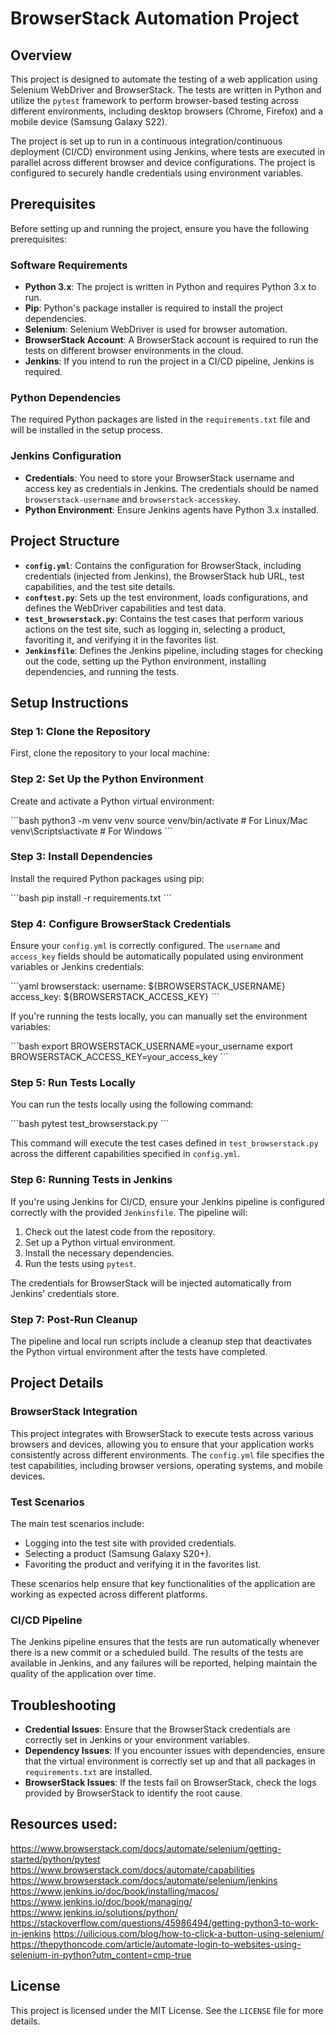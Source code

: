 
# BrowserStack Automation Project

## Overview

This project is designed to automate the testing of a web application using Selenium WebDriver and BrowserStack. The tests are written in Python and utilize the `pytest` framework to perform browser-based testing across different environments, including desktop browsers (Chrome, Firefox) and a mobile device (Samsung Galaxy S22).

The project is set up to run in a continuous integration/continuous deployment (CI/CD) environment using Jenkins, where tests are executed in parallel across different browser and device configurations. The project is configured to securely handle credentials using environment variables.

## Prerequisites

Before setting up and running the project, ensure you have the following prerequisites:

### Software Requirements

- **Python 3.x**: The project is written in Python and requires Python 3.x to run.
- **Pip**: Python's package installer is required to install the project dependencies.
- **Selenium**: Selenium WebDriver is used for browser automation.
- **BrowserStack Account**: A BrowserStack account is required to run the tests on different browser environments in the cloud.
- **Jenkins**: If you intend to run the project in a CI/CD pipeline, Jenkins is required.

### Python Dependencies

The required Python packages are listed in the `requirements.txt` file and will be installed in the setup process.

### Jenkins Configuration

- **Credentials**: You need to store your BrowserStack username and access key as credentials in Jenkins. The credentials should be named `browserstack-username` and `browserstack-accesskey`.
- **Python Environment**: Ensure Jenkins agents have Python 3.x installed.

## Project Structure

- **`config.yml`**: Contains the configuration for BrowserStack, including credentials (injected from Jenkins), the BrowserStack hub URL, test capabilities, and the test site details.
- **`conftest.py`**: Sets up the test environment, loads configurations, and defines the WebDriver capabilities and test data.
- **`test_browserstack.py`**: Contains the test cases that perform various actions on the test site, such as logging in, selecting a product, favoriting it, and verifying it in the favorites list.
- **`Jenkinsfile`**: Defines the Jenkins pipeline, including stages for checking out the code, setting up the Python environment, installing dependencies, and running the tests.

## Setup Instructions

### Step 1: Clone the Repository

First, clone the repository to your local machine:

### Step 2: Set Up the Python Environment

Create and activate a Python virtual environment:

\`\`\`bash
python3 -m venv venv
source venv/bin/activate  # For Linux/Mac
venv\Scripts\activate  # For Windows
\`\`\`

### Step 3: Install Dependencies

Install the required Python packages using pip:

\`\`\`bash
pip install -r requirements.txt
\`\`\`

### Step 4: Configure BrowserStack Credentials

Ensure your `config.yml` is correctly configured. The `username` and `access_key` fields should be automatically populated using environment variables or Jenkins credentials:

\`\`\`yaml
browserstack:
  username: \${BROWSERSTACK_USERNAME}
  access_key: \${BROWSERSTACK_ACCESS_KEY}
\`\`\`

If you're running the tests locally, you can manually set the environment variables:

\`\`\`bash
export BROWSERSTACK_USERNAME=your_username
export BROWSERSTACK_ACCESS_KEY=your_access_key
\`\`\`

### Step 5: Run Tests Locally

You can run the tests locally using the following command:

\`\`\`bash
pytest test_browserstack.py
\`\`\`

This command will execute the test cases defined in `test_browserstack.py` across the different capabilities specified in `config.yml`.

### Step 6: Running Tests in Jenkins

If you're using Jenkins for CI/CD, ensure your Jenkins pipeline is configured correctly with the provided `Jenkinsfile`. The pipeline will:

1. Check out the latest code from the repository.
2. Set up a Python virtual environment.
3. Install the necessary dependencies.
4. Run the tests using `pytest`.

The credentials for BrowserStack will be injected automatically from Jenkins' credentials store.

### Step 7: Post-Run Cleanup

The pipeline and local run scripts include a cleanup step that deactivates the Python virtual environment after the tests have completed.

## Project Details

### BrowserStack Integration

This project integrates with BrowserStack to execute tests across various browsers and devices, allowing you to ensure that your application works consistently across different environments. The `config.yml` file specifies the test capabilities, including browser versions, operating systems, and mobile devices.

### Test Scenarios

The main test scenarios include:

- Logging into the test site with provided credentials.
- Selecting a product (Samsung Galaxy S20+).
- Favoriting the product and verifying it in the favorites list.

These scenarios help ensure that key functionalities of the application are working as expected across different platforms.

### CI/CD Pipeline

The Jenkins pipeline ensures that the tests are run automatically whenever there is a new commit or a scheduled build. The results of the tests are available in Jenkins, and any failures will be reported, helping maintain the quality of the application over time.

## Troubleshooting

- **Credential Issues**: Ensure that the BrowserStack credentials are correctly set in Jenkins or your environment variables.
- **Dependency Issues**: If you encounter issues with dependencies, ensure that the virtual environment is correctly set up and that all packages in `requirements.txt` are installed.
- **BrowserStack Issues**: If the tests fail on BrowserStack, check the logs provided by BrowserStack to identify the root cause.

## Resources used:

https://www.browserstack.com/docs/automate/selenium/getting-started/python/pytest
https://www.browserstack.com/docs/automate/capabilities
https://www.browserstack.com/docs/automate/selenium/jenkins
https://www.jenkins.io/doc/book/installing/macos/
https://www.jenkins.io/doc/book/managing/
https://www.jenkins.io/solutions/python/
https://stackoverflow.com/questions/45986494/getting-python3-to-work-in-jenkins
https://uilicious.com/blog/how-to-click-a-button-using-selenium/
https://thepythoncode.com/article/automate-login-to-websites-using-selenium-in-python?utm_content=cmp-true

## License

This project is licensed under the MIT License. See the `LICENSE` file for more details.
